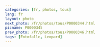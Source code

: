 ```yaml
---
categories: [fr, photos, tous]
lang: fr
layout: photo
next_photo: /fr/photos/tous/P0000344.html
picname: P0000345
prev_photo: /fr/photos/tous/P0000346.html
tags: [Fotofalle, Leopard]
---
```

